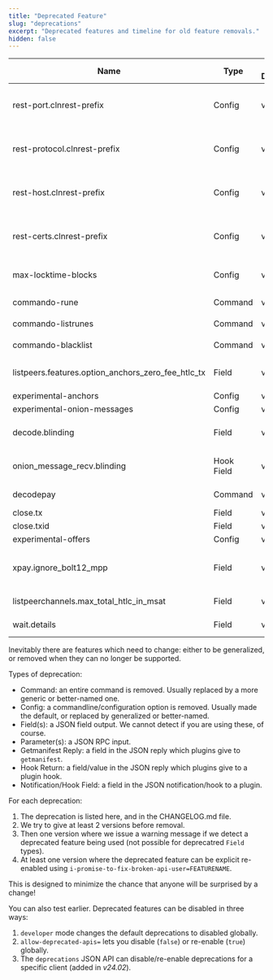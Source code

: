 ```yaml
---
title: "Deprecated Feature"
slug: "deprecations"
excerpt: "Deprecated features and timeline for old feature removals."
hidden: false
---
```


| Name                                 | Type               | First Deprecated | Last Supported | Description                                                                                                                                                                     |
|--------------------------------------|--------------------|------------------|----------------|---------------------------------------------------------------------------------------------------------------------------------------------------------------------------------|
| rest-port.clnrest-prefix             | Config             | v23.11           | v24.11         | Autodetect where we need to rename `rest-port` to `clnrest-port` (added in v23.11)                                                                                              |
| rest-protocol.clnrest-prefix         | Config             | v23.11           | v24.11         | Autodetect where we need to rename `rest-protocol` to `clnrest-protocol` (added in v23.11)                                                                                      |
| rest-host.clnrest-prefix             | Config             | v23.11           | v24.11         | Autodetect where we need to rename `rest-host` to `clnrest-host` (added in v23.11)                                                                                              |
| rest-certs.clnrest-prefix            | Config             | v23.11           | v24.11         | Autodetect where we need to rename `rest-certs` to `clnrest-certs` (added in v23.11)                                                                                            |
| max-locktime-blocks                  | Config             | v24.05           | v24.11         | --max-locktime-blocks is now set to 2016 in the BOLT 4 spec                                                                                                                     |
| commando-rune                        | Command            | v23.08           | v25.02         | replaced with `lightning-createrune`                                                                                                   |
| commando-listrunes                   | Command            | v23.08           | v25.02         | replaced with `lightning-showrunes`                                                                                                    |
| commando-blacklist                   | Command            | v23.08           | v25.02         | replaced with `lightning-blacklistrune`                                                                                                |
| listpeers.features.option_anchors_zero_fee_htlc_tx | Field | v24.08          | v25.08         | Renamed to `option_anchors` in the spec: check for that in `features` instead                                                          |
| experimental-anchors                 | Config             | v24.02           | v25.02         | Now the default                                                                                                                        |
| experimental-onion-messages          | Config             | v24.08           | v25.02         | Now the default                                                                                                                        |
| decode.blinding                      | Field              | v24.11           | v25.05         | Renamed to `first_path_key` in BOLT 4 (available in `decode` from v24.11)                                                              |
| onion_message_recv.blinding          | Hook Field         | v24.11           | v25.05         | Renamed to `first_path_key` in BOLT 4 (available in hook from v24.11)                                                                  |
| decodepay                            | Command            | v24.11           | v25.11         | Use `decode` which is more powerful (since v23.05)                                                                                     |
| close.tx                             | Field              | v24.11           | v25.11         | Use txs array instead                                                                                                                  |
| close.txid                           | Field              | v24.11           | v25.11         | Use txids array instead                                                                                                                |
| experimental-offers                  | Config             | v24.11           | v25.05         | Now the default                                                                                                                        |
| xpay.ignore_bolt12_mpp               | Field              | v25.05           | v25.11         | Try MPP even if the BOLT12 invoice doesn't explicitly allow it (CLN didn't until 25.02)                                                |
| listpeerchannels.max_total_htlc_in_msat | Field           | v25.02           | v26.02         | Use our_max_total_htlc_out_msat                                                                                                              |
| wait.details                         | Field              | v25.05           | v26.05         | Use subsystem-specific object instead                                                                                                  |

Inevitably there are features which need to change: either to be generalized, or removed when they can no longer be supported.

Types of deprecation:
* Command: an entire command is removed.  Usually replaced by a more generic or better-named one.
* Config: a commandline/configuration option is removed.  Usually made the default, or replaced by generalized or better-named.
* Field(s): a JSON field output.  We cannot detect if you are using these, of course.
* Parameter(s): a JSON RPC input.
* Getmanifest Reply: a field in the JSON reply which plugins give to `getmanifest`.
* Hook Return: a field/value in the JSON reply which plugins give to a plugin hook.
* Notification/Hook Field: a field in the JSON notification/hook to a plugin.

For each deprecation:
1. The deprecation is listed here, and in the CHANGELOG.md file.
2. We try to give at least 2 versions before removal.
3. Then one version where we issue a warning message if we detect a deprecated feature being used (not possible for deprecatred `Field` types).
4. At least one version where the deprecated feature can be explicit re-enabled using `i-promise-to-fix-broken-api-user=FEATURENAME`.


This is designed to minimize the chance that anyone will be surprised by a change!

You can also test earlier.  Deprecated features can be disabled in three ways:
1. `developer` mode changes the default deprecations to disabled globally.
2. `allow-deprecated-apis=` lets you disable (`false`) or re-enable (`true`) globally.
3. The `deprecations` JSON API can disable/re-enable deprecations for a specific client (added in *v24.02*).
